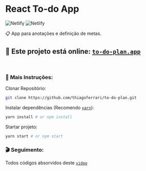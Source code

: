 # React To-do App
![Netlify](https://img.shields.io/netlify/c61188c0-010a-4098-a407-8ca590e35ba4)
![Netlify](https://camo.githubusercontent.com/7909f6137a8704d278e08641a295755b8eb19b6f7ab6f02c591a72982cd29980/68747470733a2f2f696d672e736869656c64732e696f2f62616467652f2d737563636573732d73756363657373)
</br>

📋 App para anotações e definição de metas.

## 🚀 <b>Este projeto está online: [`to-do-plan.app`](https://to-do-plan.netlify.app/)</b>
</br>

### 🔧 <b>Mais Instruções:</b>
Clonar Repositório:
```bash
git clone https://github.com/thiagoferrari/to-do-plan.git
```

Instalar dependências (Recomendo [`yarn`](https://classic.yarnpkg.com/en/)):
```bash
yarn install # or npm install
```

Startar projeto:
```bash
yarn start # or npm start
```

### 🎬 Seguimento:
Todos códigos absorvidos deste [`video`](https://youtu.be/E1E08i2UJGI)
